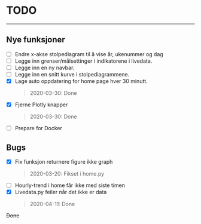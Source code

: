 # TODO

___

## Nye funksjoner

- [ ] Endre x-akse stolpediagram til å vise år, ukenummer og dag
- [ ] Legge inn grenser/målsettinger i indikatorene i livedata.
- [ ] Legge inn en ny navbar.
- [ ] Legge inn en snitt kurve i stolpediagrammene.
- [x] Lage auto oppdatering for home page hver 30 minutt.
    > 2020-03-30: Done
- [x] Fjerne Plotly knapper
    > 2020-03-30: Done
- [ ] Prepare for Docker

## Bugs

- [x] Fix funksjon returnere figure ikke graph
    > 2020-03-20: Fikset i home.py
- [ ] Hourly-trend i home får ikke med siste timen
- [x] Livedata.py feiler når det ikke er data
    > 2020-04-11: Done

~~Done~~
